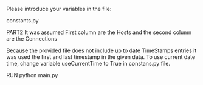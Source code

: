 Please introduce your variables in the file: 

constants.py 


PART2
It was assumed First column are the Hosts and the second column are the Connections

Because the provided file does not include up to date TimeStamps entries it was used the first and last timestamp in the given data. 
To use current date time, change variable useCurrentTime to True in constans.py file. 




RUN 
python main.py